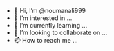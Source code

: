 - 👋 Hi, I’m @noumanali999
- 👀 I’m interested in ...
- 🌱 I’m currently learning ...
- 💞️ I’m looking to collaborate on ...
- 📫 How to reach me ...

<!---
Here  this is neural doodle python experiment you can run this github code with all requirements

Group members are 
(Noman Ali 2k18/ite/82)
(Uroosa Channa 2k18/ite/82)
--->

